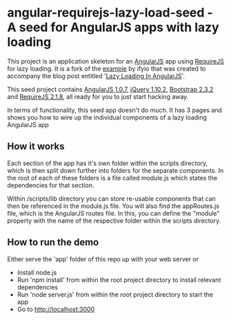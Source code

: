 angular-requirejs-lazy-load-seed - A seed for AngularJS apps with lazy loading
=====================================
This project is an application skeleton for an [AngularJS](http://angularjs.org/) app using [RequireJS](http://requirejs.org/) for lazy loading. It is a fork of the [example](https://github.com/ifyio/angularjs-lazy-loading-with-requirejs) by ifyio that was created to accompany the blog post entitled '[Lazy Loading In AngularJS](http://ify.io/lazy-loading-in-angularjs/)'.

This seed project contains [AngularJS 1.0.7](http://angularjs.org/), [jQuery 1.10.2](http://jquery.com/), [Bootstrap 2.3.2](http://twitter.github.com/bootstrap/) and [RequireJS 2.1.8](http://requirejs.org/), all ready for you to just start hacking away.

In terms of functionality, this seed app doesn't do much. It has 3 pages and shows you how to wire up the individual components of a lazy loading AngularJS app

## How it works
Each section of the app has it's own folder within the scripts directory, which is then split down further into folders for the separate components. In the root of each of these folders is a file called module.js which states the dependencies for that section.

Within /scripts/lib directory you can store re-usable components that can then be referenced in the module.js file. You will also find the appRoutes.js file, which is the AngularJS routes file. In this, you can define the "module" property with the name of the respective folder within the scripts directory.

## How to run the demo

Either serve the 'app' folder of this repo up with your web server or

* Install node.js
* Run 'npm install' from within the root project directory to install relevant dependencies
* Run 'node server.js' from within the root project directory to start the app
* Go to [http://localhost:3000](http://localhost:3000)
